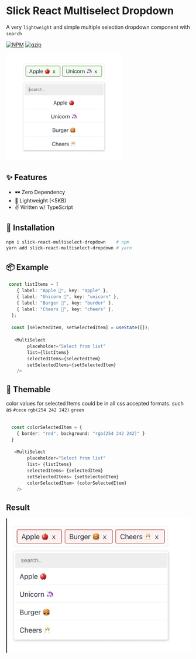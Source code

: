 # Slick React Multiselect Dropdown

A very `lightweight` and simple multiple selection dropdown component with `search`

[![NPM](https://img.shields.io/npm/v/slick-react-multiselect-dropdown.svg)](https://npm.im/slick-react-multiselect-dropdown)
[![gzip](https://badgen.net/bundlephobia/minzip/slick-react-multiselect-dropdown@latest)](https://bundlephobia.com/result?p=slick-react-multiselect-dropdownt@latest)

!["demo snapshot"](https://github.com/jitunayak/slick-react-multiselect-dropdown/blob/main/public/snapshot1.jpeg?raw=true)

## ✨ Features

- 🕶 Zero Dependency
- 🍃 Lightweight (<5KB)
- ✌ Written w/ TypeScript

## 🔧 Installation

```bash
npm i slick-react-multiselect-dropdown    # npm
yarn add slick-react-multiselect-dropdown # yarn
```

## 📦 Example

```ts
 const listItems = [
    { label: "Apple 🍎", key: "apple" },
    { label: "Unicorn 🦄", key: "unicorn" },
    { label: "Burger 🍔", key: "burder" },
    { label: "Cheers 🥂", key: "cheers" },
  ];

  const [selectedItem, setSelectedItem] = useState([]);

   <MultiSelect
        placeholder="Select from list"
        list={listItems}
        selectedItems={selectedItem}
        setSelectedItems={setSelectedItem}
    />
```

## 💄 Themable

color values for selected Items could be in all css accepted formats. such as `#cece` `rgb(254 242 242)` `green`

```ts

  const colorSelectedItem = {
    { border: "red", background: "rgb(254 242 242)" }
  }

   <MultiSelect
        placeholder="Select from list"
        list= {listItems}
        selectedItems= {selectedItem}
        setSelectedItems= {setSelectedItem}
        colorSelectedItem= {colorSelectedItem}
    />
```

## Result

!["demo snapshot"](https://github.com/jitunayak/slick-react-multiselect-dropdown/blob/main/public/snapshot2.jpeg?raw=true)
